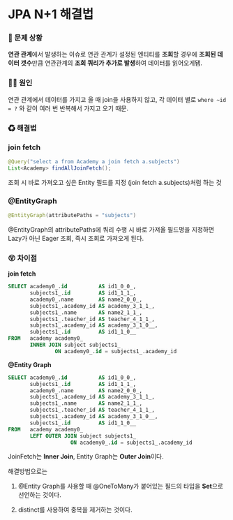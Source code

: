 # JPA N+1 해결법

### 🐛 문제 상황

**연관 관계**에서 발생하는 이슈로 연관 관계가 설정된 엔티티를 **조회**할 경우에 **조회된 데이터 갯수**만큼 연관관계의 **조회 쿼리가 추가로 발생**하여 데이터를 읽어오게됌.

### 🏴‍☠️ 원인

연관 관계에서 데이터를 가지고 올 때 join을 사용하지 않고, 각 데이터 별로 `where ~id = ?` 와 같이 여러 번 반복해서 가지고 오기 때문.

### ♻ 해결법

### join fetch

```java
@Query("select a from Academy a join fetch a.subjects")
List<Academy> findAllJoinFetch();
```

조회 시 바로 가져오고 싶은 Entity 필드를 지정 (join fetch a.subjects)처럼 하는 것

### @EntityGraph

```java
@EntityGraph(attributePaths = "subjects")
```

@EntityGraph의 attributePaths에 쿼리 수행 시 바로 가져올 필드명을 지정하면 Lazy가 아닌 Eager 조회, 즉시 조회로 가져오게 된다.

### 😵 차이점

**join fetch**

```sql
SELECT academy0_.id          AS id1_0_0_, 
       subjects1_.id         AS id1_1_1_, 
       academy0_.name        AS name2_0_0_, 
       subjects1_.academy_id AS academy_3_1_1_, 
       subjects1_.name       AS name2_1_1_, 
       subjects1_.teacher_id AS teacher_4_1_1_, 
       subjects1_.academy_id AS academy_3_1_0__, 
       subjects1_.id         AS id1_1_0__ 
FROM   academy academy0_ 
       INNER JOIN subject subjects1_ 
               ON academy0_.id = subjects1_.academy_id 
```

**@Entity Graph**

```sql 
SELECT academy0_.id          AS id1_0_0_, 
       subjects1_.id         AS id1_1_1_, 
       academy0_.name        AS name2_0_0_, 
       subjects1_.academy_id AS academy_3_1_1_, 
       subjects1_.name       AS name2_1_1_, 
       subjects1_.teacher_id AS teacher_4_1_1_, 
       subjects1_.academy_id AS academy_3_1_0__, 
       subjects1_.id         AS id1_1_0__ 
FROM   academy academy0_ 
       LEFT OUTER JOIN subject subjects1_ 
                    ON academy0_.id = subjects1_.academy_id 
```

JoinFetch는 **Inner Join**, Entity Graph는 **Outer Join**이다.

해결방법으로는

1. @Entity Graph를 사용할 때 @OneToMany가 붙어있는 필드의 타입을 **Set**으로 선언하는 것이다.

2. distinct를 사용하여 중복을 제거하는 것이다.

